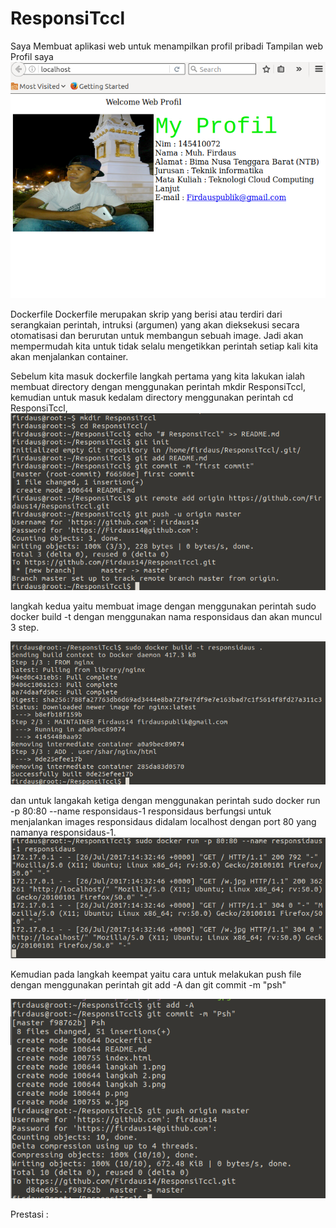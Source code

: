 # ResponsiTccl
Saya Membuat aplikasi web untuk menampilkan profil pribadi
Tampilan web Profil saya 
![p](https://github.com/Firdaus14/ResponsiTccl/blob/master/p.png)

Dockerfile 
Dockerfile merupakan skrip yang berisi atau terdiri dari serangkaian perintah, intruksi (argumen) yang akan dieksekusi secara otomatisasi dan berurutan untuk membangun sebuah image. Jadi akan mempermudah kita untuk tidak selalu mengetikkan perintah setiap kali kita akan menjalankan container.

Sebelum kita masuk dockerfile langkah pertama yang kita lakukan ialah membuat directory dengan menggunakan perintah mkdir ResponsiTccl, kemudian untuk masuk kedalam directory menggunakan perintah cd ResponsiTccl,
![langkah 1](https://github.com/Firdaus14/ResponsiTccl/blob/master/langkah%201.png)

langkah kedua yaitu membuat image dengan menggunakan perintah sudo docker build -t dengan menggunakan nama responsidaus dan akan muncul 3 step.

![langkah 2](https://github.com/Firdaus14/ResponsiTccl/blob/master/langkah%202.png)

dan untuk langakah ketiga dengan menggunakan perintah sudo docker run -p 80:80 --name responsidaus-1 responsidaus berfungsi untuk menjalankan images responsidaus didalam localhost dengan port 80 yang namanya responsidaus-1.
![langkah 3](https://github.com/Firdaus14/ResponsiTccl/blob/master/langkah%203.png)

Kemudian pada langkah keempat yaitu cara untuk melakukan push file dengan menggunakan perintah git add -A dan git commit -m "psh" 

![langakah 4](https://github.com/Firdaus14/ResponsiTccl/blob/master/langakah%204.png)


Prestasi :
